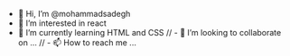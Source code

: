 - 👋 Hi, I’m @mohammadsadegh
- 👀 I’m interested in react
- 🌱 I’m currently learning HTML and CSS
// - 💞️ I’m looking to collaborate on ...
// - 📫 How to reach me ...

<!---
mohammadsadegh/mohammadsadegh is a ✨ special ✨ repository because its `README.md` (this file) appears on your GitHub profile.
You can click the Preview link to take a look at your changes.
--->
